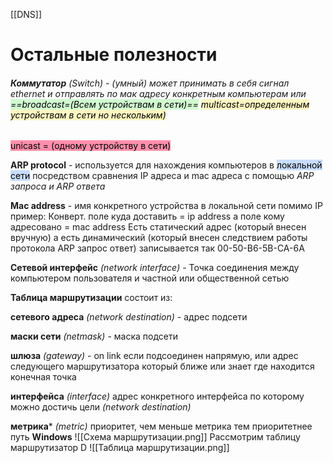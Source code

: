 [[DNS]]
# Остальные полезности 



###### **Коммутатор** *(Switch)* - (умный) может принимать в себя сигнал ethernet и отправлять по мак адресу конкретным компьютерам или <mark style="background: #BBFABBA6;">==broadcast=(Всем устройствам в сети)==</mark> <mark style="background: #FFF3A3A6;">multicast=определенным устройствам в сети но нескольким) 
</mark> <mark style="background: #FF5582A6;">unicast = (одному устройству в сети)</mark>



**ARP protocol** - используется для нахождения компьютеров в <mark style="background: #ADCCFFA6;">локальной сети</mark> посредством сравнения IP адреса и mac адреса с помощью *ARP запроса и ARP ответа*

**Mac address** - имя конкретного устройства в локальной сети помимо IP 
пример: Конверт. поле куда доставить = ip address а поле кому адресовано = mac address
Есть статический адрес (который внесен вручную) а есть динамический 
(который внесен следствием работы протокола ARP запрос ответ) записывается так 
00-50-B6-5B-CA-6A





**Сетевой интерфейс** *(network interface)* - Точка соединения между компьютером пользователя и частной или общественной сетью

**Таблица маршрутизации**
состоит из:

**сетевого адреса** *(network destination)* - адрес подсети

**маски сети** *(netmask)* - маска подсети

**шлюза** *(gateway)*  - on link если подсоединен напрямую, или адрес следующего маршрутизатора который ближе или знает где находится конечная точка

**интерфейса** *(interface)* адрес конкретного интерфейса по которому можно достичь цели *(network destination)* 

**метрика***  *(metric)* приоритет, чем меньше метрика тем приоритетнее путь
**Windows**
![[Схема маршрутизации.png]]
Рассмотрим таблицу маршрутизатор D
![[Таблица маршрутизации.png]]




